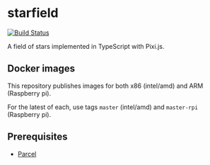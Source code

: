 # starfield

[![Build Status](https://travis-ci.com/JVMartin/starfield.svg?branch=master)](https://travis-ci.com/JVMartin/starfield)

A field of stars implemented in TypeScript with Pixi.js.

## Docker images

This repository publishes images for both x86 (intel/amd) and ARM (Raspberry pi).

For the latest of each, use tags `master` (intel/amd) and `master-rpi` (Raspberry pi).

## Prerequisites

- [Parcel](https://parceljs.org/getting_started.html)
